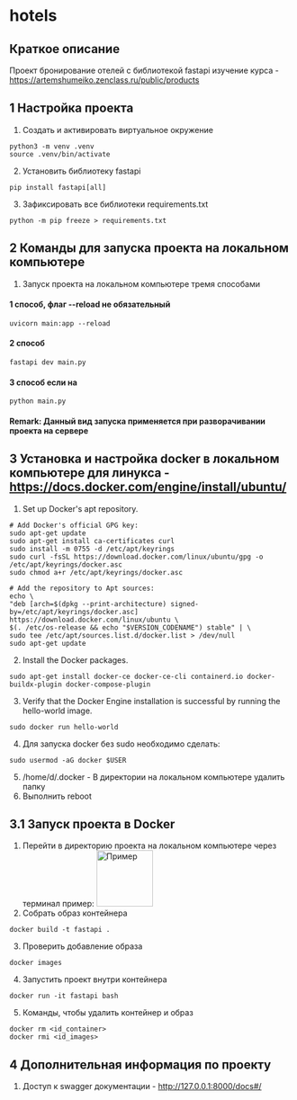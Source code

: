 # hotels



## Краткое описание 
Проект бронирование отелей c библиотекой fastapi изучение курса - https://artemshumeiko.zenclass.ru/public/products 

## 1 Настройка проекта

1. Создать и активировать виртуальное окружение

```angular2html
python3 -m venv .venv
source .venv/bin/activate
```
2.  Установить библиотеку fastapi

```angular2html
pip install fastapi[all]
```

3. Зафиксировать все библиотеки requirements.txt

```angular2html
python -m pip freeze > requirements.txt
```
## 2 Команды для запуска проекта на локальном компьютере

1. Запуск проекта на локальном компьютере тремя способами
   
#### 1 способ, флаг --reload не обязательный
```angular2html
uvicorn main:app --reload
```
#### 2 способ
```angular2html
fastapi dev main.py
```
#### 3 способ если на
```angular2html
python main.py
```
#### Remark: Данный вид запуска применяется при разворачивании проекта на сервере
## 3 Установка и настройка docker в локальном компьютере для линукса - https://docs.docker.com/engine/install/ubuntu/

1. Set up Docker's apt repository.

```angular2html
# Add Docker's official GPG key:
sudo apt-get update
sudo apt-get install ca-certificates curl
sudo install -m 0755 -d /etc/apt/keyrings
sudo curl -fsSL https://download.docker.com/linux/ubuntu/gpg -o /etc/apt/keyrings/docker.asc
sudo chmod a+r /etc/apt/keyrings/docker.asc

# Add the repository to Apt sources:
echo \
"deb [arch=$(dpkg --print-architecture) signed-by=/etc/apt/keyrings/docker.asc] https://download.docker.com/linux/ubuntu \
$(. /etc/os-release && echo "$VERSION_CODENAME") stable" | \
sudo tee /etc/apt/sources.list.d/docker.list > /dev/null
sudo apt-get update
```

2. Install the Docker packages.

```angular2html
sudo apt-get install docker-ce docker-ce-cli containerd.io docker-buildx-plugin docker-compose-plugin
```

3. Verify that the Docker Engine installation is successful by running the hello-world image.

```angular2html
sudo docker run hello-world
```

4. Для запуска docker без sudo необходимо сделать:

```angular2html
sudo usermod -aG docker $USER
```

5. /home/d/.docker - В директории на локальном компьютере удалить папку
6. Выполнить reboot

## 3.1 Запуск проекта в Docker
1. Перейти в директорию проекта на локальном компьютере через терминал пример:
   <img alt="Пример" height="100" src="![img.png](img.png)" title="Пример" width="100"/>
2. Собрать образ контейнера
```angular2html
docker build -t fastapi .
```
3. Проверить добавление образа
```angular2html
docker images
```
4. Запустить проект внутри контейнера
```angular2html
docker run -it fastapi bash
```
5. Команды, чтобы удалить контейнер и образ
```angular2html
docker rm <id_container>
docker rmi <id_images>
```

## 4 Дополнительная информация по проекту

1. Доступ к swagger документации - http://127.0.0.1:8000/docs#/

